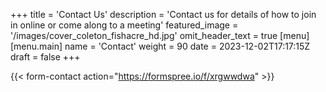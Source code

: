 +++
title = 'Contact Us'
description = 'Contact us for details of how to join in online or come along to a meeting'
featured_image = '/images/cover_coleton_fishacre_hd.jpg'
omit_header_text = true
[menu]
  [menu.main]
  name = 'Contact'
  weight = 90
date = 2023-12-02T17:17:15Z
draft = false
+++

{{< form-contact action="https://formspree.io/f/xrgwwdwa" >}}